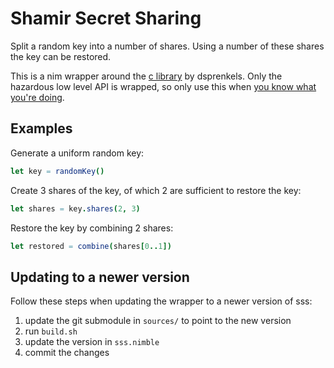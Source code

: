 Shamir Secret Sharing
=====================

Split a random key into a number of shares. Using a number of these shares the
key can be restored.

This is a nim wrapper around the [c library][1] by dsprenkels. Only the
hazardous low level API is wrapped, so only use this when [you know what
you're doing][2].

Examples
--------

Generate a uniform random key:

```nim
let key = randomKey()
```

Create 3 shares of the key, of which 2 are sufficient to restore the key:

```nim
let shares = key.shares(2, 3)
```

Restore the key by combining 2 shares:

```nim
let restored = combine(shares[0..1])
```

Updating to a newer version
---------------------------

Follow these steps when updating the wrapper to a newer version of sss:

   1. update the git submodule in `sources/` to point to the new version
   2. run `build.sh`
   3. update the version in `sss.nimble`
   4. commit the changes

[1]: https://github.com/dsprenkels/sss
[2]: https://github.com/dsprenkels/sss#technical-details
